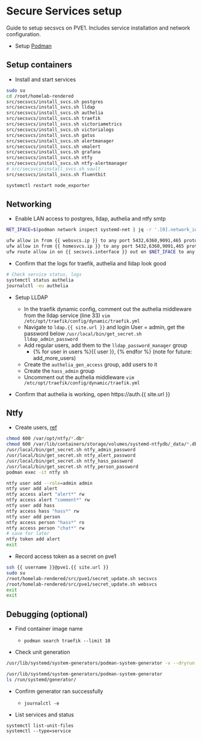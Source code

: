 # Secure Services setup
Guide to setup secsvcs on PVE1. Includes service installation and network configuration.

- Setup [Podman](./podman.md)

## Setup containers
- Install and start services
```bash
sudo su
cd /root/homelab-rendered
src/secsvcs/install_svcs.sh postgres
src/secsvcs/install_svcs.sh lldap
src/secsvcs/install_svcs.sh authelia
src/secsvcs/install_svcs.sh traefik
src/secsvcs/install_svcs.sh victoriametrics
src/secsvcs/install_svcs.sh victorialogs
src/secsvcs/install_svcs.sh gatus
src/secsvcs/install_svcs.sh alertmanager
src/secsvcs/install_svcs.sh vmalert
src/secsvcs/install_svcs.sh grafana
src/secsvcs/install_svcs.sh ntfy
src/secsvcs/install_svcs.sh ntfy-alertmanager
# src/secsvcs/install_svcs.sh vault
src/secsvcs/install_svcs.sh fluentbit

systemctl restart node_exporter
```

## Networking
- Enable LAN access to postgres, lldap, authelia and ntfy smtp
```bash
NET_IFACE=$(podman network inspect systemd-net | jq -r '.[0].network_interface')

ufw allow in from {{ websvcs.ip }} to any port 5432,6360,9091,465 proto tcp
ufw allow in from {{ homesvcs.ip }} to any port 5432,6360,9091,465 proto tcp
ufw route allow in on {{ secsvcs.interface }} out on $NET_IFACE to any port 5432,6360,9091,465 proto tcp
```

- Confirm that the logs for traefik, authelia and lldap look good 
```bash
# Check service status, logs
systemctl status authelia
journalctl -eu authelia
```

- Setup LLDAP
  - In the traefik dynamic config, comment out the authelia middleware from the lldap service (line 33)
    `vim /etc/opt/traefik/config/dynamic/traefik.yml`
  - Navigate to `ldap.{{ site.url }}` and login
    User = admin, get the password below
    `/usr/local/bin/get_secret.sh lldap_admin_password`
  - Add regular users, add them to the `lldap_password_manager` group
    - {% for user in users %}{{ user }}, {% endfor %} (note for future: add_more_users)
  - Create the `authelia_gen_access` group, add users to it
  - Create the `hass_admin` group
  - Uncomment out the authelia middleware
    `vim /etc/opt/traefik/config/dynamic/traefik.yml`

- Confirm that authelia is working, open https://auth.{{ site.url }}

## Ntfy

- Create users, [ref](https://docs.ntfy.sh/config/#users-and-roles)
```bash
chmod 600 /var/opt/ntfy/*.db*
chmod 600 /var/lib/containers/storage/volumes/systemd-ntfydb/_data/*.db*
/usr/local/bin/get_secret.sh ntfy_admin_password
/usr/local/bin/get_secret.sh ntfy_alert_password
/usr/local/bin/get_secret.sh ntfy_hass_password
/usr/local/bin/get_secret.sh ntfy_person_password
podman exec -it ntfy sh
```
```bash
ntfy user add --role=admin admin
ntfy user add alert
ntfy access alert "alert*" rw
ntfy access alert "comment*" rw
ntfy user add hass
ntfy access hass "hass*" rw
ntfy user add person
ntfy access person "hass*" ro
ntfy access person "chat*" rw
# save for later
ntfy token add alert
exit
```
- Record access token as a secret on pve1
```bash
ssh {{ username }}@pve1.{{ site.url }}
sudo su
/root/homelab-rendered/src/pve1/secret_update.sh secsvcs
/root/homelab-rendered/src/pve1/secret_update.sh websvcs
exit
exit
```

## Debugging (optional)
- Find container image name
  - `podman search traefik --limit 10`

- Check unit generation
```bash
/usr/lib/systemd/system-generators/podman-system-generator -v --dryrun

/usr/lib/systemd/system-generators/podman-system-generator
ls /run/systemd/generator/
```

- Confirm generator ran successfully
  - `journalctl -e`

- List services and status
```
systemctl list-unit-files
systemctl --type=service
```
